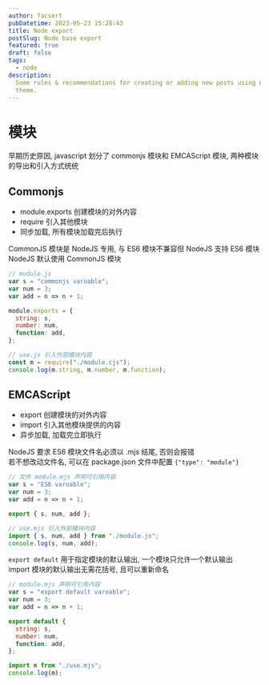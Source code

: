 ```yaml
---
author: facsert
pubDatetime: 2023-05-23 15:28:43
title: Node export
postSlug: Node base export
featured: true
draft: false
tags:
  - node
description:
  Some rules & recommendations for creating or adding new posts using AstroPaper
  theme.
---
```


<!--
 * @Author: facsert
 * @Date: 2023-11-18 18:30:59
 * @LastEditTime: 2023-12-15 23:03:36
 * @LastEditors: facsert
 * @Description:
-->

# 模块

早期历史原因, javascript 划分了 commonjs 模块和 EMCAScript 模块, 两种模块的导出和引入方式统统

## Commonjs

- module.exports 创建模块的对外内容
- require 引入其他模块
- 同步加载, 所有模块加载完后执行

CommonJS 模块是 NodeJS 专用, 与 ES6 模块不兼容但 NodeJS 支持 ES6 模块  
NodeJS 默认使用 CommonJS 模块

```js
// module.js
var s = "commonjs varoable";
var num = 3;
var add = n => n + 1;

module.exports = {
  string: s,
  number: num,
  function: add,
};
```

```js
// use.js 引入外部模块内容
const m = require("./module.cjs");
console.log(m.string, m.number, m.function);
```

## EMCAScript

- export 创建模块的对外内容
- import 引入其他模块提供的内容
- 异步加载, 加载完立即执行

NodeJS 要求 ES6 模块文件名必须以 .mjs 结尾, 否则会报错  
若不想改动文件名, 可以在 package.json 文件中配置 `{"type": "module"}`

```js
// 文件 module.mjs 声明可引用内容
var s = "ES6 varoable";
var num = 3;
var add = n => n + 1;

export { s, num, add };
```

```js
// use.mjs 引入外部模块内容
import { s, num, add } from "./module.js";
console.log(s, num, add);
```

`export default` 用于指定模块的默认输出, 一个模块只允许一个默认输出  
import 模块的默认输出无需花括号, 且可以重新命名

```js
// module.mjs 声明可引用内容
var s = "export default varoable";
var num = 3;
var add = n => n + 1;

export default {
  string: s,
  number: num,
  function: add,
};
```

```js
import m from "./use.mjs";
console.log(m);
```
